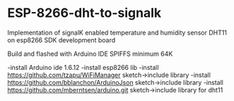 # ESP-8266-dht-to-signalk
Implementation of signalK enabled temperature and humidity sensor DHT11 on esp8266 SDK development board

Build and flashed with Arduino IDE  SPIFFS minimum 64K

-install Arduino ide 1.6.12
-install esp8266 lib
-install https://github.com/tzapu/WiFiManager sketch->include library
-install https://github.com/bblanchon/ArduinoJson sketch->include library
-install https://github.com/mberntsen/arduino.git sketch->include library for dht11
